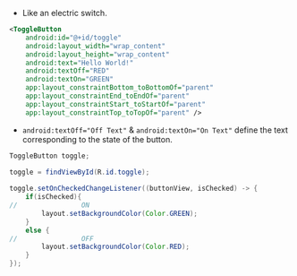 - Like an electric switch.

```xml
<ToggleButton  
    android:id="@+id/toggle"  
    android:layout_width="wrap_content"  
    android:layout_height="wrap_content"  
    android:text="Hello World!"  
    android:textOff="RED"  
    android:textOn="GREEN"  
    app:layout_constraintBottom_toBottomOf="parent"  
    app:layout_constraintEnd_toEndOf="parent"  
    app:layout_constraintStart_toStartOf="parent"  
    app:layout_constraintTop_toTopOf="parent" />
```

- `android:textOff="Off Text"` & `android:textOn="On Text"` define the text corresponding to the state of the button.

```java
ToggleButton toggle;

toggle = findViewById(R.id.toggle);  
  
toggle.setOnCheckedChangeListener((buttonView, isChecked) -> {  
	if(isChecked){  
//                ON  
		layout.setBackgroundColor(Color.GREEN);  
	}  
	else {  
//                OFF  
		layout.setBackgroundColor(Color.RED);  
	}  
});
```